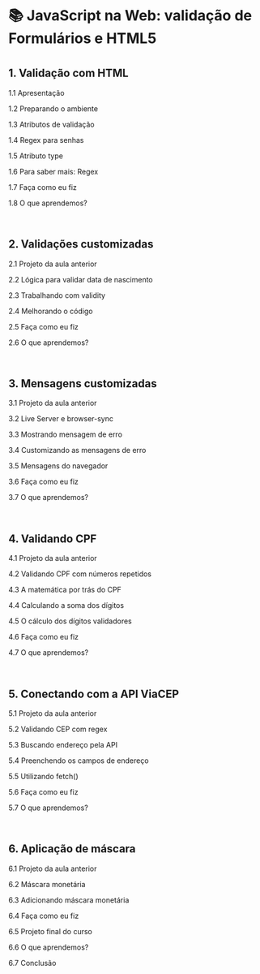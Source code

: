<h1>📚 JavaScript na Web: validação de Formulários e HTML5<h1>

<h2>1. Validação com HTML </h2>
<p>1.1 Apresentação</p>
<p>1.2 Preparando o ambiente</p>
<p>1.3 Atributos de validação</p>
<p>1.4 Regex para senhas</p>
<p>1.5 Atributo type</p>
<p>1.6 Para saber mais: Regex</p>
<p>1.7 Faça como eu fiz</p>
<p>1.8 O que aprendemos?</p><br>

<h2>2. Validações customizadas</h2>
<p>2.1 Projeto da aula anterior</p>
<p>2.2 Lógica para validar data de nascimento</p>
<p>2.3 Trabalhando com validity</p>
<p>2.4 Melhorando o código</p>
<p>2.5 Faça como eu fiz</p>
<p>2.6 O que aprendemos?</p><br>

<h2>3. Mensagens customizadas</h2>
<p>3.1 Projeto da aula anterior</p>
<p>3.2 Live Server e browser-sync</p>
<p>3.3 Mostrando mensagem de erro</p>
<p>3.4 Customizando as mensagens de erro</p>
<p>3.5 Mensagens do navegador</p>
<p>3.6 Faça como eu fiz</p>
<p>3.7 O que aprendemos?</p><br>

<h2>4. Validando CPF</h2>
<p>4.1 Projeto da aula anterior</p>
<p>4.2 Validando CPF com números repetidos</p>
<p>4.3 A matemática por trás do CPF</p>
<p>4.4 Calculando a soma dos dígitos</p>
<p>4.5 O cálculo dos dígitos validadores</p>
<p>4.6 Faça como eu fiz</p>
<p>4.7 O que aprendemos?</p><br>

<h2>5. Conectando com a API ViaCEP</h2>
<p>5.1 Projeto da aula anterior</p>
<p>5.2 Validando CEP com regex</p>
<p>5.3 Buscando endereço pela API</p>
<p>5.4 Preenchendo os campos de endereço</p>
<p>5.5 Utilizando fetch()</p>
<p>5.6 Faça como eu fiz</p>
<p>5.7 O que aprendemos?</p><br>

<h2>6. Aplicação de máscara</h2>
<p>6.1 Projeto da aula anterior</p>
<p>6.2 Máscara monetária</p>
<p>6.3 Adicionando máscara monetária</p>
<p>6.4 Faça como eu fiz</p>
<p>6.5 Projeto final do curso</p>
<p>6.6 O que aprendemos?</p>
<p>6.7 Conclusão</p>
